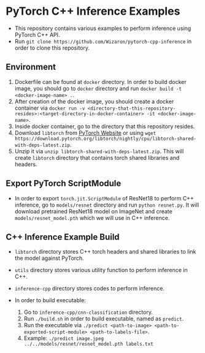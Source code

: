 # PyTorch C++ Inference Examples

* This repository contains various examples to perform inference using PyTorch C++ API.
* Run `git clone https://github.com/Wizaron/pytorch-cpp-inference` in order to clone this repository.

## Environment

1. Dockerfile can be found at `docker` directory. In order to build docker image, you should go to `docker` directory and run `docker build -t <docker-image-name> .`.
2. After creation of the docker image, you should create a docker container via `docker run -v <directory-that-this-repository-resides>:<target-directory-in-docker-container> -it <docker-image-name>`.
3. Inside docker container, go to the directory that this repository resides.
4. Download `libtorch` from [PyTorch Website](https://pytorch.org/get-started/locally/) or using `wget https://download.pytorch.org/libtorch/nightly/cpu/libtorch-shared-with-deps-latest.zip`.
5. Unzip it via `unzip libtorch-shared-with-deps-latest.zip`. This will create `libtorch` directory that contains torch shared libraries and headers.

## Export PyTorch ScriptModule

* In order to export `torch.jit.ScriptModule` of ResNet18 to perform C++ inference, go to `models/resnet` directory and run `python resnet.py`. It will download pretrained ResNet18 model on ImageNet and create `models/resnet_model.pth` which we will use in C++ inference.

## C++ Inference Example Build

* `libtorch` directory stores C++ torch headers and shared libraries to link the model against PyTorch.
* `utils` directory stores various utility function to perform inference in C++.
* `inference-cpp` directory stores codes to perform inference.

* In order to build executable:
	1. Go to `inference-cpp/cnn-classification` directory.
	2. Run `./build.sh` in order to build executable, named as `predict`.
	3. Run the executable via `./predict <path-to-image> <path-to-exported-script-module> <path-to-labels-file>`.
	4. Example: `./predict image.jpeg ../../models/resnet/resnet_model.pth labels.txt`
